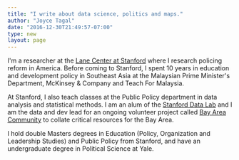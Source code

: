 ```yaml
---
title: "I write about data science, politics and maps."
author: "Joyce Tagal"
date: "2016-12-30T21:49:57-07:00"
type: new
layout: page
---
```


I'm a researcher at the [Lane Center at Stanford](http://west.stanford.edu/) 
where I research policing reform in America. Before coming to Stanford, I spent 
10 years in education and development policy in Southeast Asia at the Malaysian 
Prime Minister's Department, McKinsey & Company and Teach For Malaysia. 
 
At Stanford, I also teach classes at the Public Policy department in data 
analysis and statistical methods. I am an alum of the 
[Stanford Data Lab](https://datalab.stanford.edu/) and I am the data and dev lead
for an ongoing volunteer project called 
[Bay Area Community](https://www.bayareacommunity.org/) to collate critical resources 
for the Bay Area.

I hold double Masters degrees in Education (Policy, Organization and Leadership 
Studies) and Public Policy from Stanford, and have an undergraduate degree in 
Political Science at Yale.

